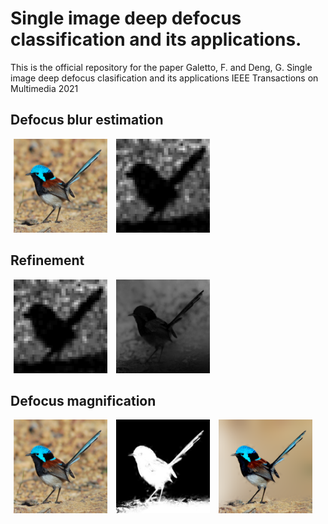 # Single image deep defocus classification and its applications. 

This is the official repository for the paper Galetto, F. and Deng, G. Single image deep defocus clasification and its applications IEEE Transactions on Multimedia 2021

## Defocus blur estimation

<p float="left">
    <img src='./images/x.png' width="150" height="150" hspace="5"/>
    <img src='./images/b_map.png' width="150" height="150" hspace="5"/>

</p>

## Refinement
<p float="left">
    <img src='./images/b_map.png' width="150" height="150" hspace="5"/>
    <img src='./images/b_map_refined.png' width="150" height="150" hspace="5"/>
</p>

## Defocus magnification
<p float="left">
    <img src='./images/x.png' width="150" height="150" hspace="5"/>
    <img src='./images/W.png' width="150" height="150" hspace="5"/>
    <img src='./images/I.png' width="150" height="150" hspace="5"/>

</p>



